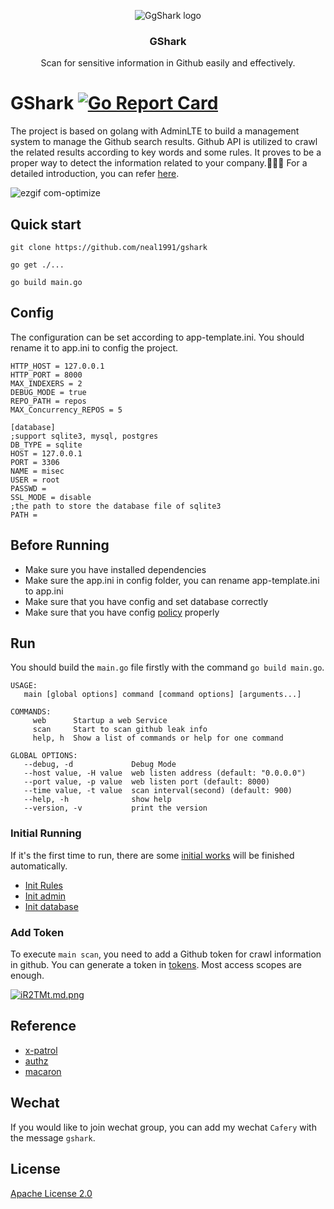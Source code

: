 <p align="center">
   <img alt="GgShark logo" src="https://s1.ax1x.com/2018/10/17/idhZvj.png" />
   <h3 align="center">GShark</h3>
   <p align="center">Scan for sensitive information in Github easily and effectively.</p>
</p>

# GShark [![Go Report Card](https://goreportcard.com/badge/github.com/neal1991/gshark)](https://goreportcard.com/report/github.com/neal1991/gshark)   

The project is based on golang with AdminLTE to build a management system to manage the Github search results. Github API is utilized to crawl the related results according to key words and some rules. It proves to be a proper way to detect the information related to your company.:rocket::rocket::rocket: For a detailed introduction, you can refer [here](https://mp.weixin.qq.com/s?__biz=MzI3MjA3MTY3Mw==&mid=2247483770&idx=1&sn=9f02c2803e1c946e8c23b16ff3eba757&chksm=eb396fecdc4ee6fa2f378e846f354f45acf6e6f540cfd54190e9353df47c7707e3a2aadf714f&token=1263666156&lang=zh_CN#rd).

![ezgif com-optimize](https://user-images.githubusercontent.com/12164075/47776907-72db2a00-dd2e-11e8-9862-db4aa5c458ff.gif)

## Quick start

```
git clone https://github.com/neal1991/gshark

go get ./...

go build main.go
```

## Config

The configuration can be set according to app-template.ini. You should rename it to app.ini to config the project.

```
HTTP_HOST = 127.0.0.1
HTTP_PORT = 8000
MAX_INDEXERS = 2
DEBUG_MODE = true
REPO_PATH = repos
MAX_Concurrency_REPOS = 5

[database]
;support sqlite3, mysql, postgres
DB_TYPE = sqlite
HOST = 127.0.0.1
PORT = 3306
NAME = misec
USER = root
PASSWD = 
SSL_MODE = disable
;the path to store the database file of sqlite3
PATH = 
```

## Before Running

* Make sure you have installed dependencies
* Make sure the app.ini in config folder, you can rename app-template.ini to app.ini
* Make sure that you have config and set database correctly
* Make sure that you have config [policy](https://github.com/neal1991/gshark/blob/master/conf/policy.csv) properly

## Run

You should build the `main.go` file firstly with the command `go build main.go`.
```
USAGE:
   main [global options] command [command options] [arguments...]

COMMANDS:
     web      Startup a web Service
     scan     Start to scan github leak info
     help, h  Show a list of commands or help for one command

GLOBAL OPTIONS:
   --debug, -d             Debug Mode
   --host value, -H value  web listen address (default: "0.0.0.0")
   --port value, -p value  web listen port (default: 8000)
   --time value, -t value  scan interval(second) (default: 900)
   --help, -h              show help
   --version, -v           print the version
```

### Initial Running

If it's the first time to run, there are some [initial works](https://github.com/neal1991/gshark/blob/0ea3365f88e012df3fef1079df04a4f4b266319d/models/models.go#L31) will be finished automatically.

* [Init Rules](https://github.com/neal1991/gshark/blob/0ea3365f88e012df3fef1079df04a4f4b266319d/models/models.go#L98)
* [Init admin](https://github.com/neal1991/gshark/blob/0ea3365f88e012df3fef1079df04a4f4b266319d/models/models.go#L117)
* [Init database](https://github.com/neal1991/gshark/blob/0ea3365f88e012df3fef1079df04a4f4b266319d/models/models.go#L47)

### Add Token

To execute `main scan`, you need to add a Github token for crawl information in github. You can generate a token in [tokens](https://github.com/settings/tokens). Most access scopes are enough.

[![iR2TMt.md.png](https://s1.ax1x.com/2018/10/31/iR2TMt.md.png)](https://imgchr.com/i/iR2TMt)

## Reference

* [x-patrol](https://github.com/MiSecurity/x-patrol)
* [authz](https://github.com/go-macaron/authz)
* [macaron](https://github.com/go-macaron/macaron)

## Wechat

If you would like to join wechat group, you can add my wechat `Cafery` with the message `gshark`.

## License

[Apache License 2.0](https://github.com/neal1991/gshark/blob/master/LICENSE)



